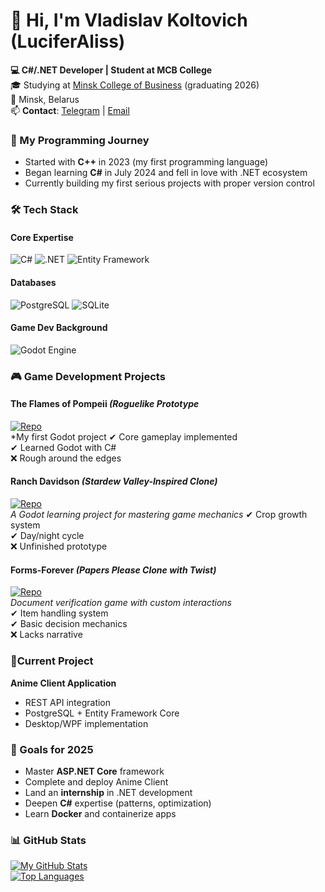 # 👋 Hi, I'm Vladislav Koltovich (LuciferAliss)

**💻 C#/.NET Developer | Student at MCB College**  
🎓 Studying at [Minsk College of Business](https://www.mcb.by/) (graduating 2026)  
📍 Minsk, Belarus  
📫 **Contact**: [Telegram](https://t.me/LuciferAliss) | [Email](mailto:vladislav.a.koltovich@gmail.com)  

### 🚀 My Programming Journey
- Started with **C++** in 2023 (my first programming language)  
- Began learning **C#** in July 2024 and fell in love with .NET ecosystem  
- Currently building my first serious projects with proper version control  

### 🛠️ Tech Stack

#### **Core Expertise**
![C#](https://img.shields.io/badge/-C%23-239120?logo=c-sharp&logoColor=white)
![.NET](https://img.shields.io/badge/-.NET-512BD4?logo=.net&logoColor=white)
![Entity Framework](https://img.shields.io/badge/-Entity%20Framework-512BD4?logo=.net&logoColor=white)

#### **Databases**
![PostgreSQL](https://img.shields.io/badge/-PostgreSQL-4169E1?logo=postgresql&logoColor=white)
![SQLite](https://img.shields.io/badge/-SQLite-003B57?logo=sqlite&logoColor=white)

#### **Game Dev Background**
![Godot Engine](https://img.shields.io/badge/-Godot-478CBF?logo=godot-engine&logoColor=white)

### 🎮 Game Development Projects

#### **The Flames of Pompeii** _(Roguelike Prototype_  
[![Repo](https://img.shields.io/badge/GitHub-Repository-181717?logo=github)](https://github.com/LuciferAliss/The-Flames-of-Pompeii)  
*My first Godot project
✔ Core gameplay implemented  
✔ Learned Godot with C#   
❌ Rough around the edges  

#### **Ranch Davidson** _(Stardew Valley-Inspired Clone)_
[![Repo](https://img.shields.io/badge/GitHub-Repository-181717?logo=github)](https://github.com/LuciferAliss/Ranch-Davidson)  
_A Godot learning project for mastering game mechanics_
✔ Crop growth system  
✔ Day/night cycle  
❌ Unfinished prototype  

#### **Forms-Forever** _(Papers Please Clone with Twist)_  
[![Repo](https://img.shields.io/badge/GitHub-Repository-181717?logo=github)](https://github.com/LuciferAliss/Forms-Forever)  
*Document verification game with custom interactions*  
✔ Item handling system  
✔ Basic decision mechanics  
❌ Lacks narrative
### 🌟**Current Project**
**Anime Client Application**  
- REST API integration  
- PostgreSQL + Entity Framework Core  
- Desktop/WPF implementation

### 🎯 Goals for 2025
- Master **ASP.NET Core** framework  
- Complete and deploy Anime Client  
- Land an **internship** in .NET development  
- Deepen **C#** expertise (patterns, optimization) 
- Learn **Docker** and containerize apps

### 📊 GitHub Stats
[![My GitHub Stats](https://github-readme-stats.vercel.app/api?username=LuciferAliss&show_icons=true&theme=dark&hide_title=true)](https://github.com/LuciferAliss)  
[![Top Languages](https://github-readme-stats.vercel.app/api/top-langs/?username=LuciferAliss&layout=compact&theme=dark&hide=html,css)](https://github.com/LuciferAliss)  